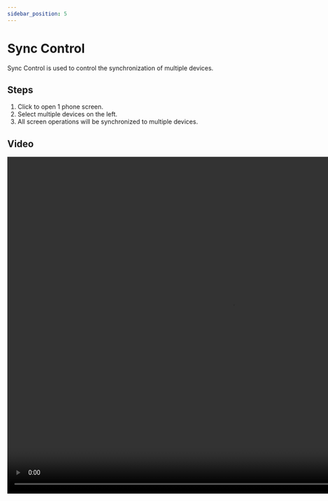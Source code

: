 ```yaml
---
sidebar_position: 5
---
```

# Sync Control

Sync Control is used to control the synchronization of multiple devices.

## Steps

1. Click to open 1 phone screen.
2. Select multiple devices on the left.
3. All screen operations will be synchronized to multiple devices.

## Video

<video src="https://r2.tikmatrix.com/batch_operate.mp4" controls width="1024" height="768"></video>
